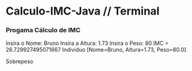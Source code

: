 # Calculo-IMC-Java // Terminal

###  Progama Cálculo de IMC  ###

Insira o Nome: Bruno
Insira a Altura: 1.73
Insira o Peso: 80
IMC = 26.729927495071667
Individuo [Nome=Bruno, Altura=1.73, Peso=80.0] 

Sobrepeso
